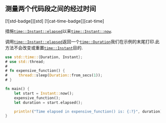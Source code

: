 
## 测量两个代码段之间的经过时间

[![std-badge]][std] [![cat-time-badge]][cat-time]

措施[`time::Instant::elapsed`]以来[`time::Instant::now`].

调用[`time::Instant::elapsed`]返回一个[`time::Duration`]我们在示例的末尾打印.此方法不会改变或重置[`time::Instant`]目的.

```rust
use std::time::{Duration, Instant};
# use std::thread;
#
# fn expensive_function() {
#     thread::sleep(Duration::from_secs(1));
# }

fn main() {
    let start = Instant::now();
    expensive_function();
    let duration = start.elapsed();

    println!("Time elapsed in expensive_function() is: {:?}", duration);
}
```

[`time::duration`]: https://doc.rust-lang.org/std/time/struct.Duration.html

[`time::instant::elapsed`]: https://doc.rust-lang.org/std/time/struct.Instant.html#method.elapsed

[`time::instant::now`]: https://doc.rust-lang.org/std/time/struct.Instant.html#method.now

[`time::instant`]: https://doc.rust-lang.org/std/time/struct.Instant.html
